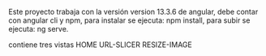Este proyecto trabaja con la versión version 13.3.6 de angular, 
debe contar con angular cli y npm, 
para instalar se ejecuta: npm install,
para subir se ejecuta: ng serve.

contiene tres vistas
HOME
URL-SLICER
RESIZE-IMAGE

